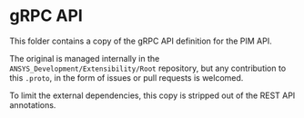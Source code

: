 # gRPC API

This folder contains a copy of the gRPC API definition for the PIM API.

The original is managed internally in the `ANSYS_Development/Extensibility/Root`
repository, but any contribution to this `.proto`, in the form of issues or pull
requests is welcomed.

To limit the external dependencies, this copy is stripped out of the
REST API annotations.
